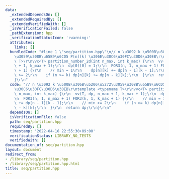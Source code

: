 ```yaml
---
data:
  _extendedDependsOn: []
  _extendedRequiredBy: []
  _extendedVerifiedWith: []
  _isVerificationFailed: false
  _pathExtension: hpp
  _verificationStatusIcon: ':warning:'
  attributes:
    links: []
  bundledCode: "#line 1 \"seq/partition.hpp\"\n// n \u3092 k \u500B\u306B\u5206\u5272\
    \u3059\u308B\u65B9\u6CD5 P[n][k] \u306E\u30C6\u30FC\u30D6\u30EB\r\ntemplate <typename\
    \ T>\r\nvvc<T> partition_number_2d(int n_max, int k_max) {\r\n  vv(T, dp, n_max\
    \ + 1, k_max + 1);\r\n  dp[0][0] = 1;\r\n  FOR3(n, 1, n_max + 1) FOR3(k, 1, k_max\
    \ + 1) {\r\n    // min = 1\r\n    dp[n][k] += dp[n - 1][k - 1];\r\n    // min\
    \ >= 2\r\n    if (n >= k) dp[n][k] += dp[n - k][k];\r\n  }\r\n  return dp;\r\n\
    }\r\n"
  code: "// n \u3092 k \u500B\u306B\u5206\u5272\u3059\u308B\u65B9\u6CD5 P[n][k] \u306E\
    \u30C6\u30FC\u30D6\u30EB\r\ntemplate <typename T>\r\nvvc<T> partition_number_2d(int\
    \ n_max, int k_max) {\r\n  vv(T, dp, n_max + 1, k_max + 1);\r\n  dp[0][0] = 1;\r\
    \n  FOR3(n, 1, n_max + 1) FOR3(k, 1, k_max + 1) {\r\n    // min = 1\r\n    dp[n][k]\
    \ += dp[n - 1][k - 1];\r\n    // min >= 2\r\n    if (n >= k) dp[n][k] += dp[n\
    \ - k][k];\r\n  }\r\n  return dp;\r\n}\r\n"
  dependsOn: []
  isVerificationFile: false
  path: seq/partition.hpp
  requiredBy: []
  timestamp: '2022-04-16 22:55:30+09:00'
  verificationStatus: LIBRARY_NO_TESTS
  verifiedWith: []
documentation_of: seq/partition.hpp
layout: document
redirect_from:
- /library/seq/partition.hpp
- /library/seq/partition.hpp.html
title: seq/partition.hpp
---
```

